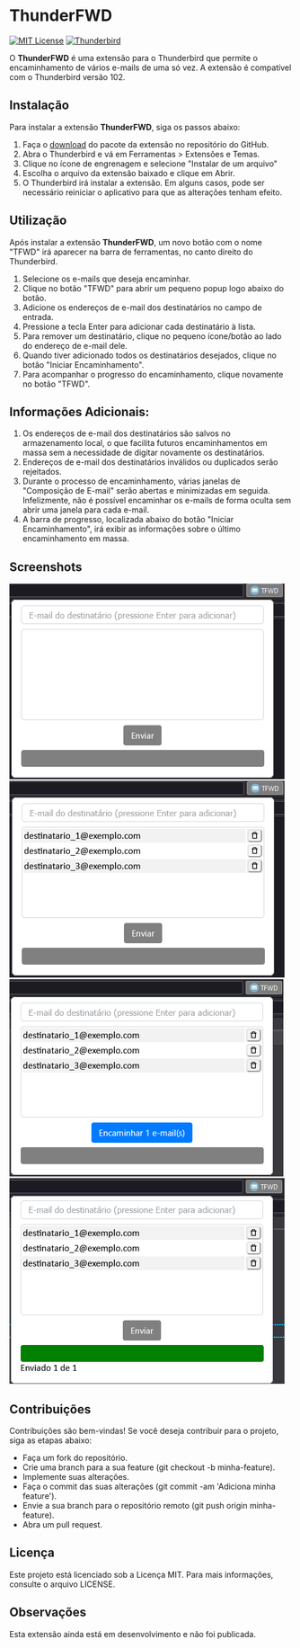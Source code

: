 # ThunderFWD

[![MIT License](https://img.shields.io/github/license/viniciusccosta/thunderFWD)](https://choosealicense.com/licenses/mit/)
[![Thunderbird](https://img.shields.io/badge/thunderbird-102-blue)]([https://choosealicense.com/licenses/mit/](https://www.thunderbird.net/pt-BR/))

O **ThunderFWD** é uma extensão para o Thunderbird que permite o encaminhamento de vários e-mails de uma só vez. A extensão é compatível com o Thunderbird versão 102.

## Instalação
Para instalar a extensão **ThunderFWD**, siga os passos abaixo:

1. Faça o [download](https://github.com/viniciusccosta/ThunderFWD/releases/download/v0.1.0/thunderfwd-0.1.0.zip) do pacote da extensão no repositório do GitHub.
2. Abra o Thunderbird e vá em Ferramentas > Extensões e Temas.
3. Clique no ícone de engrenagem e selecione "Instalar de um arquivo"
4. Escolha o arquivo da extensão baixado e clique em Abrir.
5. O Thunderbird irá instalar a extensão. Em alguns casos, pode ser necessário reiniciar o aplicativo para que as alterações tenham efeito.

## Utilização
Após instalar a extensão **ThunderFWD**, um novo botão com o nome "TFWD" irá aparecer na barra de ferramentas, no canto direito do Thunderbird.

1. Selecione os e-mails que deseja encaminhar.
2. Clique no botão "TFWD" para abrir um pequeno popup logo abaixo do botão.
3. Adicione os endereços de e-mail dos destinatários no campo de entrada.
4. Pressione a tecla Enter para adicionar cada destinatário à lista.
5. Para remover um destinatário, clique no pequeno ícone/botão ao lado do endereço de e-mail dele.
6. Quando tiver adicionado todos os destinatários desejados, clique no botão "Iniciar Encaminhamento".
7. Para acompanhar o progresso do encaminhamento, clique novamente no botão "TFWD".

## Informações Adicionais:
1. Os endereços de e-mail dos destinatários são salvos no armazenamento local, o que facilita futuros encaminhamentos em massa sem a necessidade de digitar novamente os destinatários.
2. Endereços de e-mail dos destinatários inválidos ou duplicados serão rejeitados.
2. Durante o processo de encaminhamento, várias janelas de "Composição de E-mail" serão abertas e minimizadas em seguida. Infelizmente, não é possível encaminhar os e-mails de forma oculta sem abrir uma janela para cada e-mail.
3. A barra de progresso, localizada abaixo do botão "Iniciar Encaminhamento", irá exibir as informações sobre o último encaminhamento em massa.

## Screenshots
![Tela Inicial](images/screenshot-empty.png)
![Tela Inicial](images/screenshot-destinatarios.png)
![Tela Inicial](images/screenshot-selecionado.png)
![Tela Inicial](images/screenshot-enviado.png)

## Contribuições
Contribuições são bem-vindas! Se você deseja contribuir para o projeto, siga as etapas abaixo:
- Faça um fork do repositório.
- Crie uma branch para a sua feature (git checkout -b minha-feature).
- Implemente suas alterações.
- Faça o commit das suas alterações (git commit -am 'Adiciona minha feature').
- Envie a sua branch para o repositório remoto (git push origin minha-feature).
- Abra um pull request.

## Licença
Este projeto está licenciado sob a Licença MIT. Para mais informações, consulte o arquivo LICENSE.

## Observações
Esta extensão ainda está em desenvolvimento e não foi publicada.
